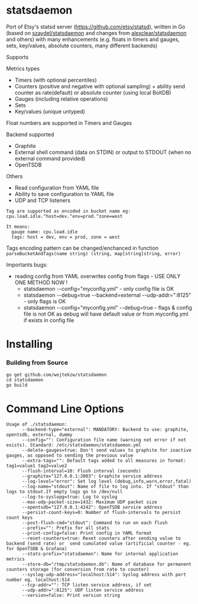 statsdaemon
==========

Port of Etsy's statsd server (https://github.com/etsy/statsd), written in Go (based on
  [szaydel/statsdaemon](https://github.com/szaydel/statsdaemon) and changes from
  [alexclear/statsdaemon](https://github.com/alexclear/statsdaemon) and others)
  with many enhancements (e.g. floats in timers and gauges, sets, key/values, absolute counters, many different backends)

Supports

Metrics types
* Timers (with optional percentiles)
* Counters (positive and negative with optional sampling) + ability send counter as rate(default) or absolute counter (using local BoltDB)
* Gauges (including relative operations)
* Sets
* Key/values (unique untyped)

Float numbers are supported in Timers and  Gauges

Backend supported
* Graphite
* External shell command (data on STDIN) or output to STDOUT (when no external command provided)
* OpenTSDB

Others
* Read configuration from YAML file
* Ability to save configuration to YAML file
* UDP and TCP listeners

```
Tag are supported as encoded in bucket name eg:
cpu.load.idle.^host=dev.^env=prod.^zone=west

It means:
  gauge name: cpu.load.idle
  tags: host = dev, env = prod, zone = west
```
Tags encoding pattern can be changed/enchanced in function `parseBucketAndTags(name string) (string, map[string]string, error)`

Importants bugs:
* reading config from YAML overwrites config from flags - USE ONLY ONE METHOD NOW !
  * statsdaemon --config="myconfig.yml" - only config file is OK
  * statsdaemon --debug=true --backend=external --udp-addr=":8125" - only flags is OK
  * statsdaemon --config="myconfig.yml" --debug=true - flags & config file is not OK as debug will have default value or from myconfig.yml if exists in config file


Installing
==========
### Building from Source
```
go get github.com/wojtekzw/statsdaemon
cd statsdaemon
go build
```


Command Line Options
====================

```
Usage of ./statsdaemon:
      --backend-type="external": MANDATORY: Backend to use: graphite, opentsdb, external, dummy
      --config="": Configuration file name (warning not error if not exists). Standard: /etc/statsdaemon/statsdaemon.yml
      --delete-gauges=true: Don't send values to graphite for inactive gauges, as opposed to sending the previous value
      --extra-tags="": Default tags added to all measures in format: tag1=value1 tag2=value2
      --flush-interval=10: Flush interval (seconds)
      --graphite="127.0.0.1:2003": Graphite service address
      --log-level="error": Set log level (debug,info,warn,error,fatal)
      --log-name="stdout": Name of file to log into. If "stdout" than logs to stdout.If empty logs go to /dev/null
      --log-to-syslopg=true: Log to syslog
      --max-udp-packet-size=1432: Maximum UDP packet size
      --opentsdb="127.0.0.1:4242": OpenTSDB service address
      --persist-count-keys=0: Number of flush-intervals to persist count keys
      --post-flush-cmd="stdout": Command to run on each flush
      --prefix="": Prefix for all stats
      --print-config=false: Print config in YAML format
      --reset-counters=true: Reset counters after sending value to backend (send rate) or  send cumulated value (artificial counter - eg. for OpenTSDB & Grafana)
      --stats-prefix="statsdaemon": Name for internal application metrics
      --store-db="/tmp/statsdaemon.db": Name of database for permanent counters storage (for conversion from rate to counter)
      --syslog-udp-address="localhost:514": Syslog address with port number eg. localhost:514
      --tcp-addr="": TCP listen service address, if set
      --udp-addr=":8125": UDP listen service address
      --version=false: Print version string

```
